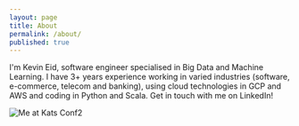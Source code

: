 ```yaml
---
layout: page
title: About
permalink: /about/
published: true
---
```


I'm Kevin Eid, software engineer specialised in Big Data and Machine Learning.
I have 3+ years experience working in varied industries (software, e-commerce, telecom and banking), using cloud technologies in GCP and AWS and coding in Python and Scala.
Get in touch with me on LinkedIn!

![Me at Kats Conf2]({{site.baseurl}}https://github.com/kevllino/kevllino.github.io/blob/master/images/WP_20170218_007.jpg?raw=true)
